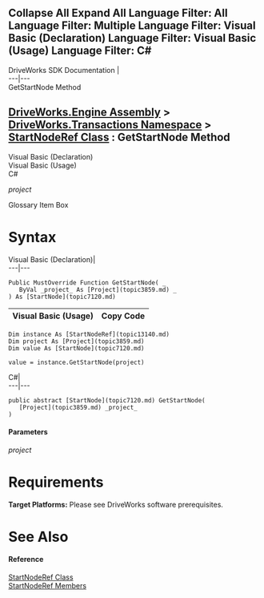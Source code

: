 Collapse All Expand All Language Filter: All  Language Filter: Multiple  Language Filter: Visual Basic (Declaration) Language Filter: Visual Basic (Usage) Language Filter: C#  
---  
DriveWorks SDK Documentation  |   
---|---  
GetStartNode Method   
  
[DriveWorks.Engine Assembly](topic2156.md) > [DriveWorks.Transactions Namespace](topic12835.md) > [StartNodeRef Class](topic13140.md) : GetStartNode Method  
---  
  
Visual Basic (Declaration)    
Visual Basic (Usage)    
C# 

_project_
    

Glossary Item Box

# Syntax

Visual Basic (Declaration)|   
---|---  
      
    
    Public MustOverride Function GetStartNode( _
       ByVal _project_ As [Project](topic3859.md) _
    ) As [StartNode](topic7120.md)  
  
Visual Basic (Usage)| Copy Code  
---|---  
      
    
    Dim instance As [StartNodeRef](topic13140.md)
    Dim project As [Project](topic3859.md)
    Dim value As [StartNode](topic7120.md)
     
    value = instance.GetStartNode(project)  
  
C#|   
---|---  
      
    
    public abstract [StartNode](topic7120.md) GetStartNode( 
       [Project](topic3859.md) _project_
    )  
  
#### Parameters

 _project_
    

# Requirements

**Target Platforms:** Please see DriveWorks software prerequisites.

# See Also

#### Reference

[StartNodeRef Class](topic13140.md)   
[StartNodeRef Members](topic13141.md)


